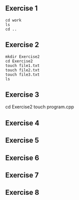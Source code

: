 ## Exercise 1

```
cd work
ls
cd ..
```

## Exercise 2

```
mkdir Exercise2
cd Exercise2
touch file1.txt
touch file2.txt
touch file3.txt
ls
```

## Exercise 3

cd Exercise2
touch program.cpp

## Exercise 4

## Exercise 5

## Exercise 6

## Exercise 7

## Exercise 8
